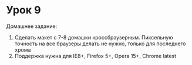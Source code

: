 # Урок 9

Домашнее задание:

1. Сделать макет с 7-8 домашки кроссбраузерным. Пиксельную точность на все браузеры делать не нужно, только для последнего хрома
2. Поддержка нужна для IE8+, Firefox 5+, Opera 15+, Chrome latest
